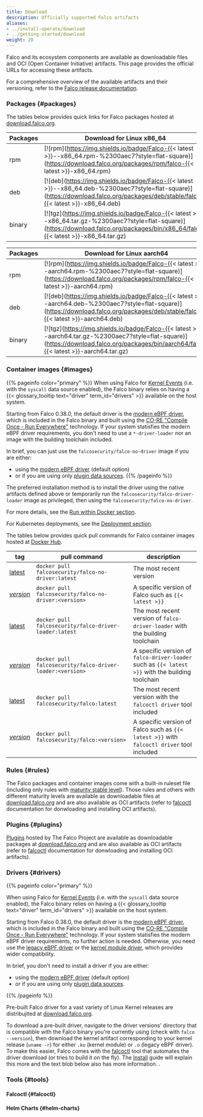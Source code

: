 ```yaml
---
title: Download
description: Officially supported Falco artifacts
aliases:
- ../install-operate/download
- ../getting-started/download
weight: 20
---
```


Falco and its ecosystem components are available as downloadable files and OCI (Open Container Initiative) artifacts. This page provides the official URLs for accessing these artifacts.

For a comprehensive overview of the available artifacts and their versioning, refer to the [Falco release documentation](https://github.com/falcosecurity/falco/blob/master/RELEASE.md).

### Packages {#packages}

The tables below provides quick links for Falco packages hosted at [download.falco.org](https://download.falco.org/?prefix=packages/).

| Packages | Download for Linux **x86_64** |
| -------- | ------------------------------------------------------------------------------------------------------------------------------------------------------ |
| rpm              | [![rpm](https://img.shields.io/badge/Falco-{{< latest >}}--x86_64.rpm-%2300aec7?style=flat-square)](https://download.falco.org/packages/rpm/falco-{{< latest >}}-x86_64.rpm)        |
| deb              | [![deb](https://img.shields.io/badge/Falco-{{< latest >}}--x86_64.deb-%2300aec7?style=flat-square)](https://download.falco.org/packages/deb/stable/falco-{{< latest >}}-x86_64.deb) |
| binary           | [![tgz](https://img.shields.io/badge/Falco-{{< latest >}}--x86_64.tar.gz-%2300aec7?style=flat-square)](https://download.falco.org/packages/bin/x86_64/falco-{{< latest >}}-x86_64.tar.gz) |


| Packages | Download for Linux **aarch64** |
| -------- | ------------------------------------------------------------------------------------------------------------------------------------------------------ |
| rpm              | [![rpm](https://img.shields.io/badge/Falco-{{< latest >}}--aarch64.rpm-%2300aec7?style=flat-square)](https://download.falco.org/packages/rpm/falco-{{< latest >}}-aarch64.rpm)        |
| deb              | [![deb](https://img.shields.io/badge/Falco-{{< latest >}}--aarch64.deb-%2300aec7?style=flat-square)](https://download.falco.org/packages/deb/stable/falco-{{< latest >}}-aarch64.deb) |
| binary           | [![tgz](https://img.shields.io/badge/Falco-{{< latest >}}--aarch64.tar.gz-%2300aec7?style=flat-square)](https://download.falco.org/packages/bin/aarch64/falco-{{< latest >}}-aarch64.tar.gz) |


### Container images {#images}

{{% pageinfo color="primary" %}}
When using Falco for [Kernel Events](/docs/event-sources/kernel/) (i.e. with the `syscall` data source enabled), the Falco binary relies on having a {{< glossary_tooltip text="driver" term_id="drivers" >}} available on the host system.

Starting from Falco 0.38.0, the default driver is the [modern eBPF driver](/docs/event-sources/kernel/#modern-ebpf-probe), which is included in the Falco binary and built using the [CO-RE "Compile Once - Run Everywhere"](https://en.wikipedia.org/wiki/EBPF#eBPF_CO-RE_(Compile_Once_-_Run_Everywhere)) technology. If your system statisfies the modern eBPF driver requirements, you don't need to use a `*-driver-loader` nor an image with the building toolchain included.

In brief, you can just use the `falcosecurity/falco-no-driver` image if you are either:
 - using the [modern eBPF driver](/docs/event-sources/kernel/#modern-ebpf-probe) (default option) 
 - or if you are using only [plugin data sources](/docs/event-sources/plugins/).
{{% /pageinfo %}}


The preferred installation method is to install the driver using the native artifacts defined above or
temporarily run the `falcosecurity/falco-driver-loader` image as privileged, then using the `falcosecurity/falco-no-driver`.

For more details, see the [Run within Docker section](/docs/install-operate/running/#docker).

For Kubernetes deployments, see the [Deployment section](/docs/install-operate/deployment/#kubernetes).

The tables below provides quick pull commands for Falco container images hosted at [Docker Hub](https://hub.docker.com/r/falcosecurity).

|tag | pull command | description |
|----|----------|-----------------|
|[latest](https://hub.docker.com/r/falcosecurity/falco-no-driver/tags)| `docker pull falcosecurity/falco-no-driver:latest` | The most recent version |
|[*version*](https://hub.docker.com/r/falcosecurity/falco-no-driver/tags)| `docker pull falcosecurity/falco-no-driver:<version>` | A specific version of Falco such as `{{< latest >}}` |
|[latest](https://hub.docker.com/r/falcosecurity/falco-driver-loader/tags)| `docker pull falcosecurity/falco-driver-loader:latest` | The most recent version of `falco-driver-loader` with the building toolchain |
|[*version*](https://hub.docker.com/r/falcosecurity/falco-driver-loader/tags)| `docker pull falcosecurity/falco-driver-loader:<version>` | A specific version of `falco-driver-loader` such as `{{< latest >}}` with the building toolchain |
|[latest](https://hub.docker.com/r/falcosecurity/falco/tags)| `docker pull falcosecurity/falco:latest` | The most recent version with the `falcoctl driver` tool included |
|[*version*](https://hub.docker.com/r/falcosecurity/falco/tags)| `docker pull falcosecurity/falco:<version>` | A specific version of Falco such as `{{< latest >}}` with `falcoctl driver` tool included |

### Rules {#rules}

The Falco packages and container images come with a built-in ruleset file (including only rules with [maturity stable level](https://github.com/falcosecurity/rules/blob/main/CONTRIBUTING.md#maturity-levels)). Those rules and others with different maturity levels are available as downloadable files at [download.falco.org](https://download.falco.org/?prefix=rules/) and are also available as OCI artifacts (refer to [falcoctl](#falcoctl) documentation for donwloading and installing OCI artifacts).

### Plugins {#plugins}

[Plugins](https://github.com/falcosecurity/plugins) hosted by The Falco Project are available as downloadable packages at [download.falco.org](https://download.falco.org/?prefix=plugins/) and are also available as OCI artifacts (refer to [falcoctl](#falcoctl) documentation for donwloading and installing OCI artifacts).

### Drivers {#drivers}

{{% pageinfo color="primary" %}}

When using Falco for [Kernel Events](/docs/event-sources/kernel/) (i.e. with the `syscall` data source enabled), the Falco binary relies on having a {{< glossary_tooltip text="driver" term_id="drivers" >}} available on the host system.

Starting from Falco 0.38.0, the default driver is the [modern eBPF driver](/docs/event-sources/kernel/#modern-ebpf-probe), which is included in the Falco binary and built using the [CO-RE "Compile Once - Run Everywhere"](https://en.wikipedia.org/wiki/EBPF#eBPF_CO-RE_(Compile_Once_-_Run_Everywhere)) technology. If your system statisfies the modern eBPF driver requirements, no further action is needed. Otherwise, you need use the [legacy eBPF driver](/docs/event-sources/kernel/#legacy-ebpf-probe) or the [kernel module driver](/docs/event-sources/kernel/#kernel-module-driver), which provides wider compatibility.

In brief, you don't need to install a driver if you are either:
 - using the [modern eBPF driver](/docs/event-sources/kernel/#modern-ebpf-probe) (default option) 
 - or if you are using only [plugin data sources](/docs/event-sources/plugins/).

{{% /pageinfo %}}

Pre-built Falco driver for a vast variety of Linux Kernel releases are distribujited at [download.falco.org](https://download.falco.org/?prefix=driver/).

To download a pre-built driver, navigate to the driver versions' directory that is compatible with the Falco binary you're currently using (check with `falco --version`), then download the kernel artifact corresponding to your kernel release (`uname -r`) for either `.ko` (kernel module) or `.o` (legacy eBPF driver). To make this easier, Falco comes with the [falcoctl](https://github.com/falcosecurity/falcoctl) tool that automates the driver download (or tries to build it on the fly). The [Install](/docs/install-operate/installation/) guide will explain this more and the text blob below also has more information.
.

### Tools {#tools}

#### Falcoctl {#falcoctl}

#### Helm Charts {#helm-charts}